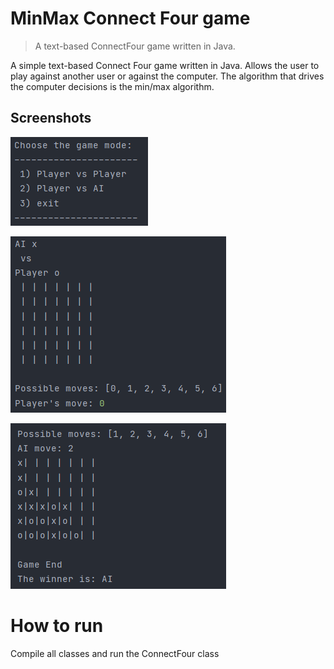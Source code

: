 # MinMax Connect Four game
> A text-based ConnectFour game written in Java. 

A simple text-based Connect Four game written in Java. Allows the user to play against another user or against the computer.
The algorithm that drives the computer decisions is the min/max algorithm.

## Screenshots
![screenshots/gameMode.png](screenshots/gameMode.png)

![screenshots/gameStart.png](screenshots/gameStart.png)

![screenshots/gameEnd.png](screenshots/gameEnd.png)

# How to run
Compile all classes and run the ConnectFour class
